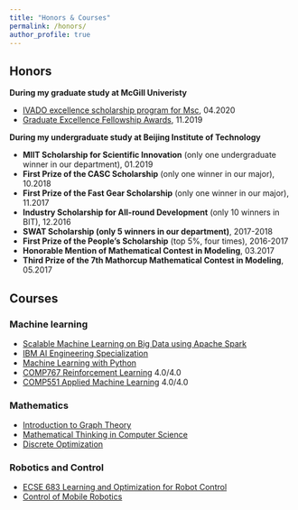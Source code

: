 ```yaml
---
title: "Honors & Courses"
permalink: /honors/
author_profile: true
---
```




## Honors

**During my graduate study at McGill Univeristy**

* [IVADO excellence scholarship program for Msc](https://ivado.ca/en/ivado-scholarships/excellence-scholarships-msc/), 04.2020
* [Graduate Excellence Fellowship Awards](https://www.mcgill.ca/engineering/students/graduate-students/funding/gef]), 11.2019


**During my undergraduate study at Beijing Institute of Technology**
* **MIIT Scholarship for Scientific Innovation** (only one undergraduate winner in our department), 01.2019
* **First Prize of the CASC Scholarship** (only one winner in our major), 10.2018
* **First Prize of the Fast Gear Scholarship** (only one winner in our major), 11.2017
* **Industry Scholarship for All-round Development** (only 10 winners in BIT), 12.2016
* **SWAT Scholarship (only 5 winners in our department)**, 2017-2018
* **First Prize of the People’s Scholarship** (top 5%, four times), 2016-2017
* **Honorable Mention of Mathematical Contest in Modeling**, 03.2017
* **Third Prize of the 7th Mathorcup Mathematical Contest in Modeling**, 05.2017

## Courses

### Machine learning

* [Scalable Machine Learning on Big Data using Apache Spark](https://www.coursera.org/account/accomplishments/certificate/HVJSDKFKHXBS)
* [IBM AI Engineering Specialization](https://www.coursera.org/account/accomplishments/specialization/certificate/HD3RBUFCD6GK)
* [Machine Learning with Python](https://www.coursera.org/account/accomplishments/certificate/RG26J9LFJ8KY)
* [COMP767 Reinforcement Learning](https://www.cs.mcgill.ca/~dprecup/courses/RL/lectures.html) 4.0/4.0
* [COMP551 Applied Machine Learning](https://www.cs.mcgill.ca/~siamak/COMP551/index.html) 4.0/4.0 

### Mathematics
* [Introduction to Graph Theory](https://www.coursera.org/account/accomplishments/certificate/AJKE24FLSDGX
)
* [Mathematical Thinking in Computer Science
](https://www.coursera.org/account/accomplishments/certificate/NELTB3R3SHPQ
)
* [Discrete Optimization](https://coursera.org/share/13cd2b5cacb8394a168a3008cbce97ba
)

### Robotics and Control
* [ECSE 683 Learning and Optimization for Robot Control](https://sites.google.com/site/hsiuchinlin/comp-766?authuser=0)
* [Control of Mobile Robotics](https://coursera.org/share/b93d14365050976658385832184e72b7)


